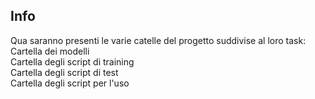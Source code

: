 ## Info
Qua saranno presenti le varie catelle del progetto suddivise al loro task: <br/>
Cartella dei modelli<br/>
Cartella degli script di training<br/>
Cartella degli script di test<br/>
Cartella degli script per l'uso<br/>
